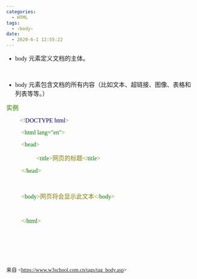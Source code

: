 ```yaml
---
categories:
  - HTML
tags:
  - ‹body›
date:
  - 2020-6-1 12:55:22
---
```


<ul style="list-style-type:disc">
    <li><span style="font-size:12.0pt"><span style="font-family:&quot;Comic Sans MS&quot;">body </span></span><span
            style="font-size:12.0pt"><span style="font-family:&quot;Microsoft YaHei UI&quot;">元素定义文档的主体。</span></span>
    </li>
</ul>

<p><span style="font-size:12.0pt"><span style="font-family:&quot;Comic Sans MS&quot;">&nbsp;</span></span></p>

<ul style="list-style-type:disc">
    <li><span style="font-size:12.0pt"><span style="font-family:&quot;Comic Sans MS&quot;">body </span></span><span
            style="font-size:12.0pt"><span
                style="font-family:&quot;Microsoft YaHei UI&quot;">元素包含文档的所有内容（比如文本、超链接、图像、表格和列表等等。）</span></span></li>
</ul>

<p><span style="font-size:12.0pt"><span style="font-family:&quot;Microsoft YaHei UI&quot;"><span
                style="color:#6da845"><strong>实例</strong></span></span></span></p>

<p style="margin-left:36px"><span style="font-size:12.0pt"><span style="font-family:&quot;Comic Sans MS&quot;"><span
                style="color:olive">&lt;</span><span style="color:gray">!</span><span style="color:darkblue">DOCTYPE
                html</span><span style="color:olive">&gt;</span></span></span></p>

<p style="margin-left:40px"><span style="font-size:12.0pt"><span style="font-family:&quot;Comic Sans MS&quot;"><span
                style="color:olive">&lt;</span><span style="color:green">html</span><span style="color:green">
                lang=&quot;en&quot;</span><span style="color:olive">&gt; </span></span></span></p>

<p style="margin-left:40px"><span style="font-size:12.0pt"><span style="font-family:&quot;Comic Sans MS&quot;"><span
                style="color:olive">&lt;</span><span style="color:green">head</span><span
                style="color:olive">&gt;</span></span></span></p>

<p style="margin-left:80px"><span style="font-size:12.0pt"><span style="font-family:&quot;Comic Sans MS&quot;"><span
                style="color:olive">&lt;</span></span><span style="font-family:&quot;Comic Sans MS&quot;"><span
                style="color:green">title</span></span><span style="font-family:&quot;Comic Sans MS&quot;"><span
                style="color:olive">&gt;</span></span><span style="font-family:&quot;Microsoft YaHei UI&quot;"><span
                style="color:olive">网页的标题</span></span><span style="font-family:&quot;Comic Sans MS&quot;"><span
                style="color:olive">&lt;/</span></span><span style="font-family:&quot;Comic Sans MS&quot;"><span
                style="color:green">title</span></span><span style="font-family:&quot;Comic Sans MS&quot;"><span
                style="color:olive">&gt;</span></span></span></p>

<p style="margin-left:40px"><span style="font-size:12.0pt"><span style="font-family:&quot;Comic Sans MS&quot;"><span
                style="color:olive">&lt;/</span><span style="color:green">head</span><span
                style="color:olive">&gt;</span></span></span></p>

<p style="margin-left:40px"><span style="font-size:12.0pt"><span style="font-family:&quot;Comic Sans MS&quot;"><span
                style="color:olive">&nbsp;</span></span></span></p>

<p style="margin-left:40px"><span style="font-size:12.0pt"><span style="font-family:&quot;Comic Sans MS&quot;"><span
                style="color:olive">&lt;</span></span><span style="font-family:&quot;Comic Sans MS&quot;"><span
                style="color:green">body</span></span><span style="font-family:&quot;Comic Sans MS&quot;"><span
                style="color:olive">&gt;</span></span><span style="font-family:&quot;Microsoft YaHei UI&quot;"><span
                style="color:olive">网页将会显示此文本</span></span><span style="font-family:&quot;Comic Sans MS&quot;"><span
                style="color:olive">&lt;/</span></span><span style="font-family:&quot;Comic Sans MS&quot;"><span
                style="color:green">body</span></span><span style="font-family:&quot;Comic Sans MS&quot;"><span
                style="color:olive">&gt; </span></span></span></p>

<p style="margin-left:40px"><span style="font-size:12.0pt"><span style="font-family:&quot;Comic Sans MS&quot;"><span
                style="color:olive">&nbsp;</span></span></span></p>

<p style="margin-left:40px"><span style="font-size:12.0pt"><span style="font-family:&quot;Comic Sans MS&quot;"><span
                style="color:olive">&lt;/</span><span style="color:green">html</span><span
                style="color:olive">&gt;</span></span></span></p>

<p><span style="font-size:12.0pt"><span style="font-family:&quot;Comic Sans MS&quot;"><span
                style="color:olive">&nbsp;</span></span></span></p>

<p><span style="font-size:12.0pt"><span style="font-family:&quot;Comic Sans MS&quot;"><span
                style="color:olive">&nbsp;</span></span></span></p>

<p><span style="font-size:12.0pt"><span style="font-family:&quot;Microsoft YaHei UI&quot;">&nbsp;</span></span></p>

<p><span style="font-family:&quot;Microsoft YaHei UI&quot;">来自</span><span
        style="font-family:&quot;Comic Sans MS&quot;"> &lt;</span><a
        href="https://www.w3school.com.cn/tags/tag_body.asp"><span
            style="font-family:&quot;Comic Sans MS&quot;">https://www.w3school.com.cn/tags/tag_body.asp</span></a><span
        style="font-family:&quot;Comic Sans MS&quot;">&gt; </span></p>
